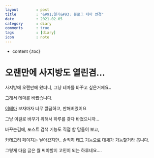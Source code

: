 ```yaml
---
layout        : post
title         : "&#91;일기&#93; 블로그 테마 변경"
date          : 2021.02.05
category      : diary
comments      : true
tags          : [diary]
icon          : note
---
```


* content
{:toc}

# 오랜만에 사지방도 열린겸...

사지방에 오랜만에 왔더니, 그냥 테마를 바꾸고 싶은거에요..

그래서 테마를 바꿨습니다.

[이테마](https://github.com/lightfish-zhang/pinghsu-jekyll) 보자마자 너무 깔끔하고, 반해버렸어요

그냥 이걸로 바꾸기 위해서 하루를 갖다 바쳤으니까...


바꾸는김에, 포스트 검색 기능도 직접 함 맘들어 보고,


카테고리 페이지는 날아갔지만.. 솔직히 태그 기능으로 대체가 가능할거라 봅니다.

그렇게 다음 글은 뭘 써야할지 고민이 되는 하루네요....